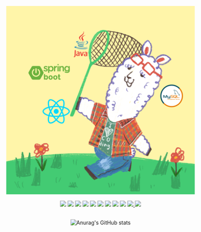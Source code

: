<div align=center>

 ![avatar](avatar.png)
 <br />
  <div>
  <img src="https://img.shields.io/badge/JAVA-007396?style=for-the-badge&logo=java&logoColor=white">
  <img src="https://img.shields.io/badge/JAVAscript-F7DF1E?style=for-the-badge&logo=javascript&logoColor=white">
  <img src="https://img.shields.io/badge/MySQL-4479A1?style=for-the-badge&logo=MySQL&logoColor=white">
  <img src="https://img.shields.io/badge/Oracle-F80000?style=for-the-badge&logo=Oracle&logoColor=white">
  <img src="https://img.shields.io/badge/Eclipse-2C2255?style=for-the-badge&logo=Eclipse%20IDE&logoColor=white">
  <img src="https://img.shields.io/badge/github-181717?style=for-the-badge&logo=github&logoColor=white">
  <img src="https://img.shields.io/badge/react-61dafb?style=for-the-badge&logo=react&logoColor=white&link=mailto:qhtjd0473@gmail.com">
   <img src="https://img.shields.io/badge/MongoDB-47A248?style=for-the-badge&logo=MongoDB&logoColor=white">
  <img src="https://img.shields.io/badge/spring boot-6DB33F?style=for-the-badge&logo=spring boot&logoColor=white&link=mailto:qhtjd0473@gmail.com">
  <a href="mailto:qhtjd0473@gmail.com">
    <img src="https://img.shields.io/badge/gmail-EA4335?style=for-the-badge&logo=gmail&logoColor=white&link=mailto:qhtjd0473@gmail.com">
  </a>
  <a href="https://instagram.com/b9__s7">
    <img src="https://img.shields.io/badge/instagram-E4405F?style=for-the-badge&logo=instagram&logoColor=white&link=mailto:qhtjd0473@gmail.com">
  </a>
  </div>
  <br />


  ![Anurag's GitHub stats](https://github-readme-stats.vercel.app/api?username=qhtjd0473&show_icons=true&theme=radical)
